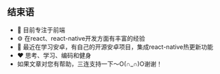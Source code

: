 ## 结束语
- 👀 目前专注于前端
- ⚙️ 在react、react-native开发方面有丰富的经验
- 🔭 最近在学习安卓，有自己的开源安卓项目，集成react-native热更新功能
- ❤️ 思考、学习、编码和健身
- 如果文章对您有帮助，三连支持一下～O(∩_∩)O谢谢！
